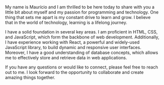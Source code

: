My name is Maurício and I am thrilled to be here today to share with you a little bit about myself and my passion for programming and technology.
One thing that sets me apart is my constant drive to learn and grow. I believe that in the world of technology, learning is a lifelong journey. 

I have a solid foundation in several key areas. I am proficient in HTML, CSS, and JavaScript, which form the backbone of web development. Additionally, I have experience working with React, a powerful and widely-used JavaScript library, to build dynamic and responsive user interfaces. Moreover, I have a good understanding of database concepts, which allows me to effectively store and retrieve data in web applications.

If you have any questions or would like to connect, please feel free to reach out to me. I look forward to the opportunity to collaborate and create amazing things together.

<!---
mauriciodmoura/mauriciodmoura is a ✨ special ✨ repository because its `README.md` (this file) appears on your GitHub profile.
You can click the Preview link to take a look at your changes.
--->
